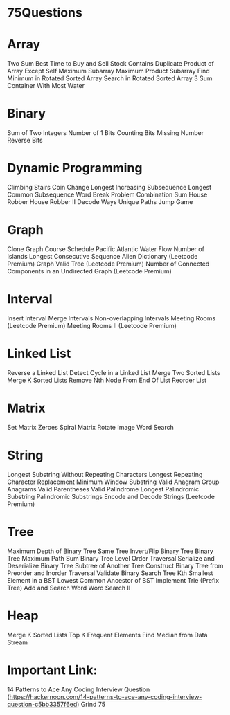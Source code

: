 # 75Questions

# Array
  Two Sum
  Best Time to Buy and Sell Stock
  Contains Duplicate
  Product of Array Except Self
  Maximum Subarray
  Maximum Product Subarray
  Find Minimum in Rotated Sorted Array
  Search in Rotated Sorted Array
  3 Sum
  Container With Most Water
# Binary
  Sum of Two Integers
  Number of 1 Bits
  Counting Bits
  Missing Number
  Reverse Bits
# Dynamic Programming
  Climbing Stairs
  Coin Change
  Longest Increasing Subsequence
  Longest Common Subsequence
  Word Break Problem
  Combination Sum
  House Robber
  House Robber II
  Decode Ways
  Unique Paths
  Jump Game
# Graph
  Clone Graph
  Course Schedule
  Pacific Atlantic Water Flow
  Number of Islands
  Longest Consecutive Sequence
  Alien Dictionary (Leetcode Premium)
  Graph Valid Tree (Leetcode Premium)
  Number of Connected Components in an Undirected Graph (Leetcode Premium)
# Interval
  Insert Interval
  Merge Intervals
  Non-overlapping Intervals
  Meeting Rooms (Leetcode Premium)
  Meeting Rooms II (Leetcode Premium)
# Linked List
  Reverse a Linked List
  Detect Cycle in a Linked List
  Merge Two Sorted Lists
  Merge K Sorted Lists
  Remove Nth Node From End Of List
  Reorder List
# Matrix
  Set Matrix Zeroes
  Spiral Matrix
  Rotate Image
  Word Search
# String
  Longest Substring Without Repeating Characters
  Longest Repeating Character Replacement
  Minimum Window Substring
  Valid Anagram
  Group Anagrams
  Valid Parentheses
  Valid Palindrome
  Longest Palindromic Substring
  Palindromic Substrings
  Encode and Decode Strings (Leetcode Premium)
# Tree
  Maximum Depth of Binary Tree
  Same Tree
  Invert/Flip Binary Tree
  Binary Tree Maximum Path Sum
  Binary Tree Level Order Traversal
  Serialize and Deserialize Binary Tree
  Subtree of Another Tree
  Construct Binary Tree from Preorder and Inorder Traversal
  Validate Binary Search Tree
  Kth Smallest Element in a BST
  Lowest Common Ancestor of BST
  Implement Trie (Prefix Tree)
  Add and Search Word
  Word Search II
# Heap
  Merge K Sorted Lists
  Top K Frequent Elements
  Find Median from Data Stream
# Important Link:
  14 Patterns to Ace Any Coding Interview Question (https://hackernoon.com/14-patterns-to-ace-any-coding-interview-question-c5bb3357f6ed)
  Grind 75
